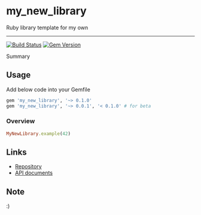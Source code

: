 # my_new_library

Ruby library template for my own

---

[![Build Status](https://github.com/kachick/my_new_library/actions/workflows/ci.yml/badge.svg?branch=main)](https://github.com/kachick/my_new_library/actions/workflows/ci.yml?query=branch%3Amain++)
[![Gem Version](https://badge.fury.io/rb/my_new_library.svg)](https://badge.fury.io/rb/my_new_library)

Summary

## Usage

Add below code into your Gemfile

```ruby
gem 'my_new_library', '~> 0.1.0'
gem 'my_new_library', '~> 0.0.1', '< 0.1.0' # for beta
```

### Overview

```ruby
MyNewLibrary.example(42)
```

## Links

- [Repository](https://github.com/kachick/my_new_library)
- [API documents](https://kachick.github.io/my_new_library/)

## Note

:)

